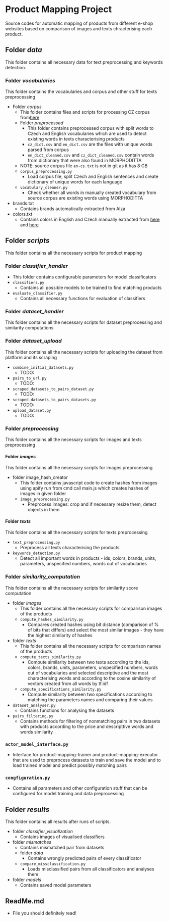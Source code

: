 # Product Mapping Project
Source codes for automatic mapping of products from different e-shop websites based on comparison of images and texts chracterising each product.

## Folder *data*
This folder contains all necessary data for text preprocessing and keywords detection.

### Folder *vocabularies*
This folder contains the vocabularies and corpus and other stuff for texts preprocessing
- Folder *corpus*
  - This folder contains files and scripts for processing CZ corpus from[here](https://www.paracrawl.eu/index.php)
  - Folder *preprocessed*
    - This folder contains preprocessed corpus with split words to Czech and English vocabularies which are used to detect existing words in texts characterising products
    - `cz_dict.csv` and `en_dict.csv` are the files with unique words parsed from corpus
    - `en_dict_cleaned.csv` and `cz_dict_cleaned.csv` contain words from dictionary that were also found in MORPHODITTA
  - NOTE: source corpus file `en-cs.txt` is not in git as it has 8 GB
  - `corpus_preprocessing.py`
    - Load corpus file, split Czech and English sentences and create dictionary of unique words for each language 
  - `vocabulary_cleaner.py`
    - Check whether all words in manually created vocabulary from source corpus are existing words using MORPHODITTA
- brands.txt
  - Contains brands automatically extracted from Alza 
- colors.txt
  - Contains colors in English and Czech manually extracted from [here](https://www.color-ize.com/color-list.php) and [here](https://cs.wikipedia.org/wiki/Seznam_barev)

## Folder *scripts*
This folder contains all the necessary scripts for product mapping

### Folder *classifier_handler*
- This folder contains configurable parameters for model classificators
- `classifiers.py`
  - Contains all possible models to be trained to find matching products
- `evaluate_classifier.py`
  - Contains all necessary functions for evaluation of classifiers

  
### Folder *dataset_handler*
This folder contains all the necessary scripts for dataset preprocessing and similarity computations

### Folder *dataset_upload* 
This folder contains all the necessary scripts for uploading the dataset from platform and its scraping
- `combine_initial_datasets.py`
  - TODO: 
- `pairs_to_url.py`
  - TODO:
- `scraped_datasets_to_pairs_dataset.py`
  - TODO:
- `scraped_datasets_to_pairs_datasets.py`
  - TODO:
- `upload_dataset.py`
  - TODO:

### Folder *preprocessing* 
This folder contains all the necessary scripts for images and texts preprocessing
#### Folder *images*
This folder contains all the necessary scripts for images preprocessing
- folder image_hash_creator
  - This folder contains javascript code to create hashes from images using apify run from cmd call main.js which creates hashes of images in given folder
  - `image_preprocessing.py`
    - Preprocess images: crop and if necessary resize them, detect objects in them 
  
#### Folder *texts*
This folder contains all the necessary scripts for texts preprocessing
- `text_preprocessing.py`
  - Preprocess all texts characterising the products
- `keywords_detection.py`
  - Detect all important words in products - ids, colors, brands, units, parameters, unspecified numbers, words out of vocabularies

### Folder *similarity_computation* 
This folder contains all the necessary scripts for similarity score computation
- folder *images*
  - This folder contains all the necessary scripts for comparison images of the products
  - `compute_hashes_similarity.py`
    - Compares created hashes using bit distance (comparison of % of bits that differs) and select the most similar images - they have the highest similarity of hashes
- folder *texts*
  - This folder contains all the necessary scripts for comparison names of the products
  - `compute_texts_similarity.py`
    - Compute similarity between two texts according to the ids, colors, brands, units, parameters, unspecified numbers, words out of vocabularies and selected descriptive and the most characterising words and according to the cosine similarity of vectors created from all words by tf.idf
  - `compute_specifications_similarity.py`
    - Compute similarity between two specifications according to matching the parameters names and comparing their values
- `dataset_analyser.py`
  -  Contains functions for analysing the datasets
- `pairs_filtering.py`
  - Contains methods for filtering of nonmatching pairs in two datasets with products according to the price and descripttive words and words similarity

### `actor_model_interface.py`
- Interface for product-mapping-trainer and product-mapping-executor that are used to preprocess datasets to train and save the model and to load trained model and predict possibly matching pairs
### `congfiguration.py`
- Contains all parameters and other configuration stuff that can be configured for model training and data preprocessing 

 
## Folder *results*
This folder contains all results after runs of scripts.
- folder *classifier_visualization*
  - Contains images of visualised classifiers
- folder *mismatches*
  - Contains mismatched pair from datasets
  - folder *data*
    - Contains wrongly predicted pairs of every classificator 
  - `compare_missclassification.py`
    - Loads misclassified pairs from all classificators and analyses them
- folder *models*
  - Contains saved model parameters


## ReadMe.md
- File you should definitely read!



